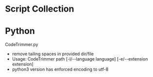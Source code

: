 Script Collection
=================

# Python

CodeTrimmer.py
- remove tailing spaces in provided dir/file
- Usage: CodeTrimmer path [-l/--language language] [-e/--extension extension]
- python3 version has enforced encoding to utf-8
